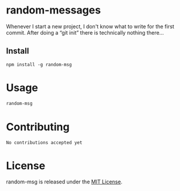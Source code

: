 # random-messages

Whenever I start a new project, I don't know what to write for the first commit. After doing a “git init” there is technically nothing there...

## Install

```npm
npm install -g random-msg
```

# Usage

```bash
random-msg
```

# Contributing

    No contributions accepted yet

# License

random-msg is released under the [MIT License](https://opensource.org/licenses/MIT).
